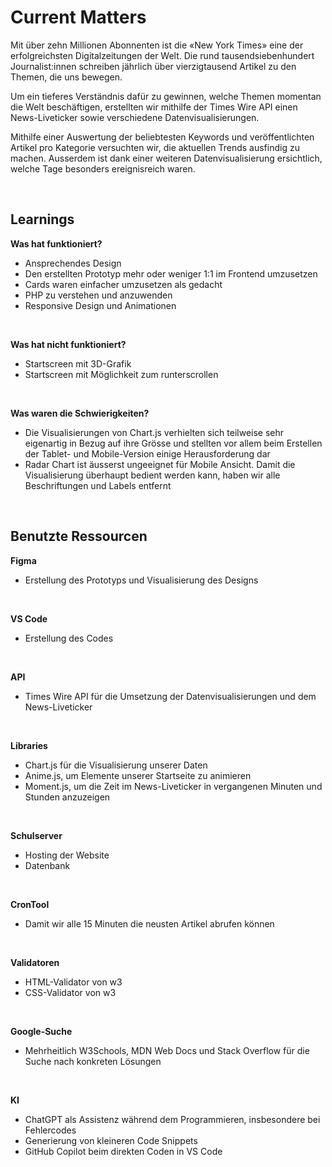 # Current Matters

Mit über zehn Millionen Abonnenten ist die «New York Times» eine der erfolgreichsten Digitalzeitungen der Welt. Die rund tausendsiebenhundert Journalist:innen schreiben jährlich über vierzigtausend Artikel zu den Themen, die uns bewegen.

Um ein tieferes Verständnis dafür zu gewinnen, welche Themen momentan die Welt beschäftigen, erstellten wir mithilfe der Times Wire API einen News-Liveticker sowie verschiedene Datenvisualisierungen.

Mithilfe einer Auswertung der beliebtesten Keywords und veröffentlichten Artikel pro Kategorie versuchten wir, die aktuellen Trends ausfindig zu machen. Ausserdem ist dank einer weiteren Datenvisualisierung ersichtlich, welche Tage besonders ereignisreich waren.

&ensp;  

## Learnings

**Was hat funktioniert?**
* Ansprechendes Design
* Den erstellten Prototyp mehr oder weniger 1:1 im Frontend umzusetzen
* Cards waren einfacher umzusetzen als gedacht
* PHP zu verstehen und anzuwenden
* Responsive Design und Animationen
  
<br />

**Was hat nicht funktioniert?**
* Startscreen mit 3D-Grafik
* Startscreen mit Möglichkeit zum runterscrollen

<br />

**Was waren die Schwierigkeiten?**
* Die Visualisierungen von Chart.js verhielten sich teilweise sehr eigenartig in Bezug auf ihre Grösse und stellten vor allem beim Erstellen der Tablet- und Mobile-Version einige Herausforderung dar
* Radar Chart ist äusserst ungeeignet für Mobile Ansicht. Damit die Visualisierung überhaupt bedient werden kann, haben wir alle Beschriftungen und Labels entfernt

&ensp;  
		
## Benutzte Ressourcen
**Figma**  
* Erstellung des Prototyps und Visualisierung des Designs

<br />

**VS Code** 
* Erstellung des Codes

<br />

**API**
* Times Wire API für die Umsetzung der Datenvisualisierungen und dem News-Liveticker

<br />

**Libraries**
* Chart.js für die Visualisierung unserer Daten
* Anime.js, um Elemente unserer Startseite zu animieren
* Moment.js, um die Zeit im News-Liveticker in vergangenen Minuten und Stunden anzuzeigen

<br />

**Schulserver**  
* Hosting der Website
* Datenbank

<br />

**CronTool**
* Damit wir alle 15 Minuten die neusten Artikel abrufen können

<br />

**Validatoren**
* HTML-Validator von w3
* CSS-Validator von w3

<br />

**Google-Suche**  
* Mehrheitlich W3Schools, MDN Web Docs und Stack Overflow für die Suche nach konkreten Lösungen

<br />

**KI**  
* ChatGPT als Assistenz während dem Programmieren, insbesondere bei Fehlercodes  
* Generierung von kleineren Code Snippets  
* GitHub Copilot beim direkten Coden in VS Code
